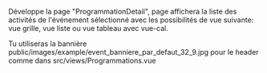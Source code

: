 Développe la page "ProgrammationDetail", page affichera la liste des activités de l'événement sélectionné avec les possibilités de vue suivante: vue grille, vue liste ou vue tableau avec vue-cal.

Tu utiliseras la bannière public/images/example/event_banniere_par_defaut_32_9.jpg pour le header comme dans src/views/Programmations.vue
